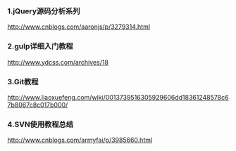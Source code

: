 ### 1.jQuery源码分析系列
http://www.cnblogs.com/aaronjs/p/3279314.html
### 2.gulp详细入门教程
http://www.ydcss.com/archives/18
### 3.Git教程
http://www.liaoxuefeng.com/wiki/0013739516305929606dd18361248578c67b8067c8c017b000/
### 4.SVN使用教程总结
http://www.cnblogs.com/armyfai/p/3985660.html
